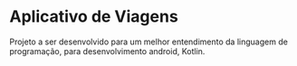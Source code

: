 # Aplicativo de Viagens
Projeto a ser desenvolvido para um melhor entendimento da linguagem de programação, para desenvolvimento android, Kotlin.
